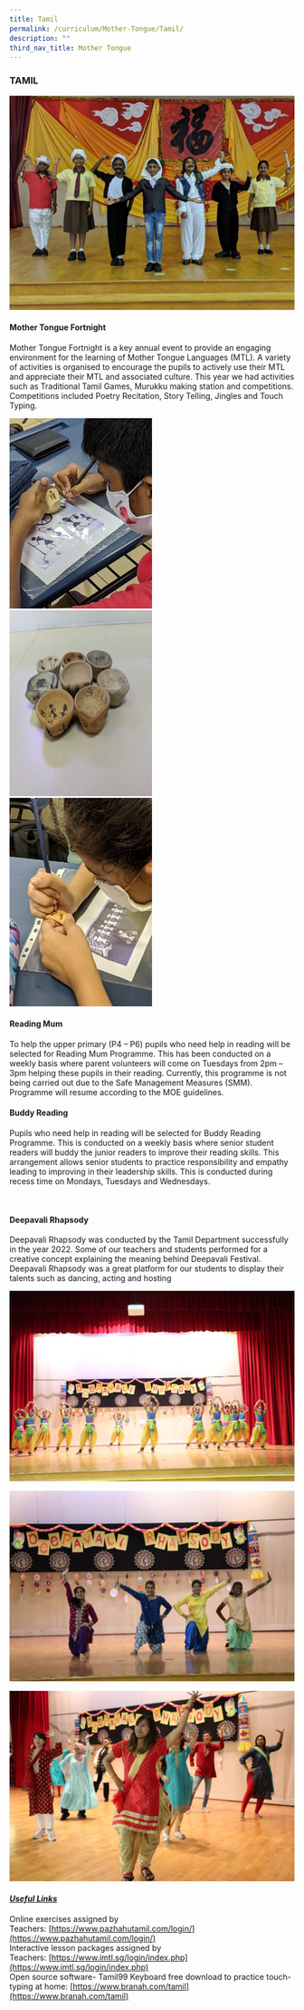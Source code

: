 ```yaml
---
title: Tamil
permalink: /curriculum/Mother-Tongue/Tamil/
description: ""
third_nav_title: Mother Tongue
---
```

### TAMIL

![](/images/3%20(11).jpg)

#### Mother Tongue Fortnight

Mother Tongue Fortnight is a key annual event to provide an engaging environment for the learning of Mother Tongue Languages (MTL). A variety of activities is organised to encourage the pupils to actively use their MTL and appreciate their MTL and associated culture. This year we had activities such as Traditional Tamil Games, Murukku making station and competitions. Competitions included Poetry Recitation, Story Telling, Jingles and Touch Typing.

<img src="/images/1%20(13).jpg" style="width:50%"/>
<br>
<img src="/images/2%20(14).jpg" style="width:50%"/>
<br>
<img src="/images/3%20(12).jpg" style="width:50%"/>

#### Reading Mum

To help the upper primary (P4 – P6) pupils who need help in reading will be selected for Reading Mum Programme. This has been conducted on a weekly basis where parent volunteers will come on Tuesdays from 2pm – 3pm helping these pupils in their reading. Currently, this programme is not being carried out due to the Safe Management Measures (SMM). Programme will resume according to the MOE guidelines.

#### Buddy Reading

Pupils who need help in reading will be selected for Buddy Reading Programme. This is conducted on a weekly basis where senior student readers will buddy the junior readers to improve their reading skills. This arrangement allows senior students to practice responsibility and empathy leading to improving in their leadership skills. This is conducted during recess time on Mondays, Tuesdays and Wednesdays.

   
#### Deepavali Rhapsody

Deepavali Rhapsody was conducted by the Tamil Department successfully in the year 2022. Some of our teachers and students performed for a creative concept explaining the meaning behind Deepavali Festival. Deepavali Rhapsody was a great platform for our students to display their talents such as dancing, acting and hosting

![](/images/Image%201.jpg)

![](/images/Image%202.jpg) 

![](/images/Image%203.jpg)

#### <u><em>Useful Links</em></u>

Online exercises assigned by Teachers: [https://www.pazhahutamil.com/login/](https://www.pazhahutamil.com/login/) <br>
Interactive lesson packages assigned by Teachers: [https://www.imtl.sg/login/index.php](https://www.imtl.sg/login/index.php) <br>
Open source software- Tamil99 Keyboard free download to practice touch-typing at home: [https://www.branah.com/tamil](https://www.branah.com/tamil)